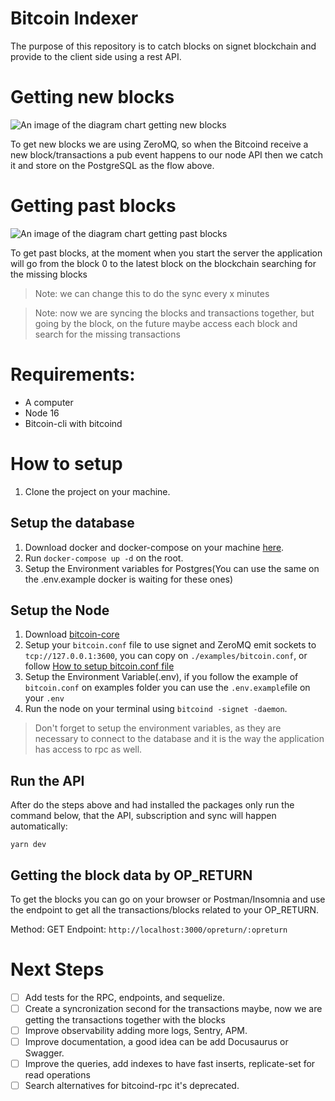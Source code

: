 # Bitcoin Indexer
The purpose of this repository is to catch blocks on signet blockchain and provide to the client side using a rest API.

# Getting new blocks
![An image of the diagram chart getting new blocks](https://imgur.com/WyqKYFc.png)

To get new blocks we are using ZeroMQ, so when the Bitcoind receive a new block/transactions a pub event happens to our node API then we catch it and store on the PostgreSQL as the flow above.

# Getting past blocks
![An image of the diagram chart getting past blocks](https://imgur.com/KHC8zor.png)

To get past blocks, at the moment when you start the server the application will go from the block 0 to the latest block on the blockchain searching for the missing blocks

> Note: we can change this to do the sync every x minutes

> Note: now we are syncing the blocks and transactions together, but going by the block, on the future maybe access each block and search for the missing transactions

# Requirements:
- A computer
- Node 16
- Bitcoin-cli with bitcoind

# How to setup
1. Clone the project on your machine.

## Setup the database
1. Download docker and docker-compose on your machine [here](https://docs.docker.com/compose/install/).
2. Run `docker-compose up -d` on the root.
3. Setup the Environment variables for Postgres(You can use the same on the .env.example docker is waiting for these ones)

## Setup the Node
1. Download [bitcoin-core]("https://bitcoin.org/pt_BR/download")
2. Setup your `bitcoin.conf` file to use signet and ZeroMQ emit sockets to `tcp://127.0.0.1:3600`, you can copy on `./examples/bitcoin.conf`, or follow [How to setup bitcoin.conf file](https://github.com/bitcoin/bitcoin/blob/master/doc/bitcoin-conf.md)
3. Setup the Environment Variable(.env), if you follow the example of `bitcoin.conf` on examples folder you can use the `.env.example`file on your `.env`
4. Run the node on your terminal using `bitcoind -signet -daemon`.

> Don't forget to setup the environment variables, as they are necessary to connect to the database and it is the way the application has access to rpc as well.

## Run the API
After do the steps above and had installed the packages only run the command below, that the API, subscription and sync will happen automatically:
```
yarn dev
```

## Getting the block data by OP_RETURN
To get the blocks you can go on your browser or Postman/Insomnia and use the endpoint to get all the transactions/blocks related to your OP_RETURN.

Method: GET
Endpoint: `http://localhost:3000/opreturn/:opreturn`

# Next Steps 
- [ ] Add tests for the RPC, endpoints, and sequelize.
- [ ] Create a syncronization second for the transactions maybe, now we are getting the transactions together with the blocks
- [ ] Improve observability adding more logs, Sentry, APM.
- [ ] Improve documentation, a good idea can be add Docusaurus or Swagger.
- [ ] Improve the queries, add indexes to have fast inserts, replicate-set for read operations
- [ ] Search alternatives for bitcoind-rpc it's deprecated.